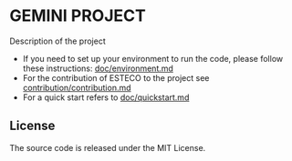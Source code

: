 # GEMINI PROJECT
Description of the project 

- If you need to set up your environment to run the code, please follow these instructions: [doc/environment.md](doc/environment.md)
- For the contribution of ESTECO to the project see [contribution/contribution.md](contribution/contribution.md) 
- For a quick start refers to [doc/quickstart.md](doc/quickstart.md) 

## License
The source code is released under the MIT License. 